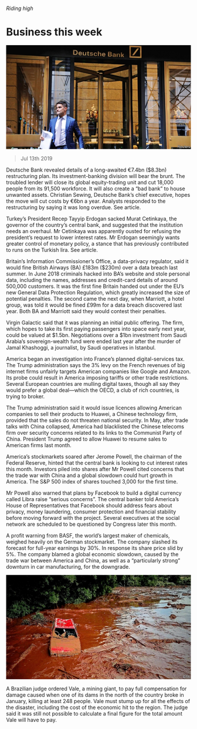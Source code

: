 ###### Riding high

# Business this week 

![image](images/20190713_WWP005.jpg) 

> Jul 13th 2019 

Deutsche Bank revealed details of a long-awaited €7.4bn ($8.3bn) restructuring plan. Its investment-banking division will bear the brunt. The troubled lender will close its global equity-trading unit and cut 18,000 people from its 91,500 workforce. It will also create a “bad bank” to house unwanted assets. Christian Sewing, Deutsche Bank’s chief executive, hopes the move will cut costs by €6bn a year. Analysts responded to the restructuring by saying it was long overdue. See article. 

Turkey’s President Recep Tayyip Erdogan sacked Murat Cetinkaya, the governor of the country’s central bank, and suggested that the institution needs an overhaul. Mr Cetinkaya was apparently ousted for refusing the president’s request to lower interest rates. Mr Erdogan seemingly wants greater control of monetary policy, a stance that has previously contributed to runs on the Turkish lira. See article. 

Britain’s Information Commissioner’s Office, a data-privacy regulator, said it would fine British Airways (BA) £183m ($230m) over a data breach last summer. In June 2018 criminals hacked into BA’s website and stole personal data, including the names, addresses and credit-card details of around 500,000 customers. It was the first fine Britain handed out under the EU’s new General Data Protection Regulation, which greatly increased the size of potential penalties. The second came the next day, when Marriott, a hotel group, was told it would be fined £99m for a data breach discovered last year. Both BA and Marriott said they would contest their penalties. 

Virgin Galactic said that it was planning an initial public offering. The firm, which hopes to take its first paying passengers into space early next year, could be valued at $1.5bn. Negotiations over a $1bn investment from Saudi Arabia’s sovereign-wealth fund were ended last year after the murder of Jamal Khashoggi, a journalist, by Saudi operatives in Istanbul. 

America began an investigation into France’s planned digital-services tax. The Trump administration says the 3% levy on the French revenues of big internet firms unfairly targets American companies like Google and Amazon. Its probe could result in America imposing tariffs or other trade restrictions. Several European countries are mulling digital taxes, though all say they would prefer a global deal—which the OECD, a club of rich countries, is trying to broker. 

The Trump administration said it would issue licences allowing American companies to sell their products to Huawei, a Chinese technology firm, provided that the sales do not threaten national security. In May, after trade talks with China collapsed, America had blacklisted the Chinese telecoms firm over security concerns related to its links to the Communist Party of China. President Trump agreed to allow Huawei to resume sales to American firms last month. 

America’s stockmarkets soared after Jerome Powell, the chairman of the Federal Reserve, hinted that the central bank is looking to cut interest rates this month. Investors piled into shares after Mr Powell cited concerns that the trade war with China and a global slowdown could hurt growth in America. The S&P 500 index of shares touched 3,000 for the first time. 

Mr Powell also warned that plans by Facebook to build a digital currency called Libra raise “serious concerns”. The central banker told America’s House of Representatives that Facebook should address fears about privacy, money laundering, consumer protection and financial stability before moving forward with the project. Several executives at the social network are scheduled to be questioned by Congress later this month. 

A profit warning from BASF, the world’s largest maker of chemicals, weighed heavily on the German stockmarket. The company slashed its forecast for full-year earnings by 30%. In response its share price slid by 5%. The company blamed a global economic slowdown, caused by the trade war between America and China, as well as a “particularly strong” downturn in car manufacturing, for the downgrade. 

![image](images/20190713_WWP004.jpg) 

A Brazilian judge ordered Vale, a mining giant, to pay full compensation for damage caused when one of its dams in the north of the country broke in January, killing at least 248 people. Vale must stump up for all the effects of the disaster, including the cost of the economic hit to the region. The judge said it was still not possible to calculate a final figure for the total amount Vale will have to pay. 

